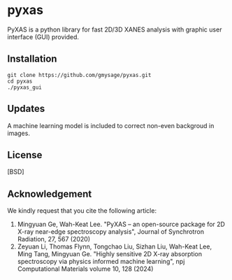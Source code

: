 # pyxas 
PyXAS is a python library for fast 2D/3D XANES analysis with graphic user interface (GUI) provided.


## Installation

```
git clone https://github.com/gmysage/pyxas.git
cd pyxas
./pyxas_gui
```

## Updates
A machine learning model is included to correct non-even backgroud in images.

## License
[BSD]


## Acknowledgement
We kindly request that you cite the following article:

1. Mingyuan Ge, Wah-Keat Lee. "PyXAS – an open-source package for 2D X-ray near-edge spectroscopy analysis", Journal of Synchrotron Radiation, 27, 567 (2020)
2. Zeyuan Li, Thomas Flynn, Tongchao Liu, Sizhan Liu, Wah-Keat Lee, Ming Tang, Mingyuan Ge. "Highly sensitive 2D X-ray absorption spectroscopy via physics informed machine learning", npj Computational Materials volume 10, 128 (2024) 



